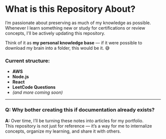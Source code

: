 # What is this Repository About?

I’m passionate about preserving as much of my knowledge as possible.  
Whenever I learn something new or study for certifications or review concepts, I'll be actively updating this repository.

Think of it as **my personal knowledge base** — if it were possible to download my brain into a folder, this would be it. 😅

### Current structure:
- **AWS**
- **Node.js**
- **React**
- **LeetCode Questions**
- *(and more coming soon)*

---

### Q: Why bother creating this if documentation already exists?

**A:** Over time, I’ll be turning these notes into articles for my portfolio.  
This repository is not just for reference — it’s a way for me to internalize concepts, organize my learning, and share it with others.

